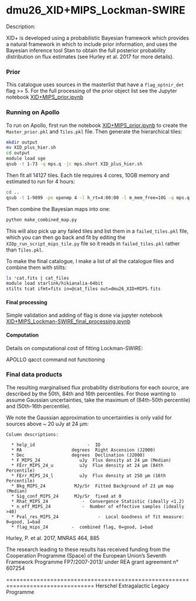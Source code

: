 # dmu26_XID+MIPS_Lockman-SWIRE
Description:

  XID+ is developed using a probabilistic Bayesian framework which provides
  a natural framework in which to include prior information, and uses the
  Bayesian inference tool Stan to obtain the full posterior probability
  distribution on flux estimates (see Hurley et al. 2017 for more details).

### Prior
  This catalogue uses sources in the masterlist that have a `flag_optnir_det` flag >= 5. For the full processing of the
   prior object list see the Jupyter notebook [XID+MIPS_prior.ipynb](./XID+MIPS_prior.ipynb) 
   

### Running on Apollo

To run on Apollo, first run the notebook [XID+MIPS_prior.ipynb](./XID+MIPS_prior.ipynb) to create the `Master_prior.pkl` and `Tiles.pkl` file. Then generate the
 hierarchical tiles:
 
```bash
mkdir output
mv XID_plus_hier.sh
cd output
module load sge
qsub -t 1-73 -q mps.q -jc mps.short XID_plus_hier.sh
```
Then fit all 14127 tiles. Each tile requires 4 cores, 10GB memory and estimated to run for 4 hours:
```bash
cd ..
qsub -t 1-9899 -pe openmp 4 -l h_rt=4:00:00 -l m_mem_free=10G -q mps.q XID_plus_tile.sh
```
Then combine the Bayesian maps into one:
 ```bash
 python make_combined_map.py
 ```
 This will also pick up any failed tiles and list them in a `failed_tiles.pkl` 
file, which you can then go back and fit by editing the `XIDp_run_script_mips_tile.py` file so it reads in
 `failed_tiles.pkl` rather than `Tiles.pkl`.
  
 To make the final catalogue, I make a list of all the catalogue files and combine them with stilts:
 ```bash
 ls *cat.fits | cat_files
module load starlink/hikianalia-64bit
stilts tcat ifmt=fits in=@cat_files out=dmu26_XID+MIPS.fits
```

#### Final processing
 Simple validation and adding of flag is done via jupyter notebook [XID+MIPS_Lockman-SWIRE_final_processing.ipynb](XID+MIPS_Lockman-SWIRE_final_processing.ipynb)
 
#### Computation 
 Details on computational cost of fitting Lockman-SWIRE:
 
 APOLLO qacct command not functioning
 

 
### Final data products

  The resulting marginalised flux probability distributions for each source, are
  described by the 50th, 84th and 16th percentiles. For those wanting to assume
  Gaussian uncertainties, take the maximum of (84th-50th percentile) and
  (50th-16th percentile).


  We note the Gaussian approximation to uncertainties is only valid for sources
  above ~ 20 uJy at 24 µm:

    
    Column descriptions:

      * help_id                    -  ID
      * RA                   degrees  Right Ascension (J2000)
      * Dec                  degrees  Declination (J2000)
      * F_MIPS_24               uJy  Flux density at 24 µm (Median)
      * FErr_MIPS_24_u          uJy  Flux density at 24 µm (84th Percentile)
      * FErr_MIPS_24_l          uJy  Flux density at 250 µm (16th Percentile)
      * Bkg_MIPS_24           MJy/Sr  Fitted Background of 23 µm map (Median)
      * Sig_conf_MIPS_24      MJy/Sr  fixed at 0
      * Rhat_MIPS_24             -  Convergence Statistic (ideally <1.2)
      * n_eff_MIPS_24            -  Number of effective samples (ideally >40)
      * Pval_res_MIPS_24               -  Local Goodness of fit measure: 0=good, 1=bad
      * flag_mips_24         -  combined flag, 0=good, 1=bad


Hurley, P.  et al. 2017, MNRAS 464, 885

The research leading to these results has received funding from the Cooperation
Programme (Space) of the European Union’s Seventh Framework Programme
FP7/2007-2013/ under REA grant agreement n° 607254

================================================================================
Herschel Extragalactic Legacy Programme